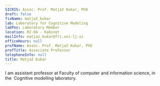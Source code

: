 ```yaml
---
SICRIS: Assoc. Prof. Matjaž Kukar, PhD
draft: false
fixName: matjaž_kukar
lab: Laboratory for Cognitive Modeling
labPos: Laboratory Member
location: R2.04 - Kabinet
mailInfo: matjaz.kukar@fri.uni-lj.si
officeHours: null
profName: Assoc. Prof. Matjaž Kukar, PhD
profTitle: Associate Professor
telephoneInfo: null
title: Matjaž Kukar
---
```



I am assistant professor at Faculty of computer and information science, in the  Cognitive modelling laboratory.